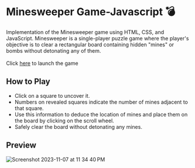 # Minesweeper Game-Javascript 💣
Implementation of the Minesweeper game using HTML, CSS, and JavaScript. Minesweeper is a single-player puzzle game where the player's objective is to clear a rectangular board containing hidden "mines" or bombs without detonating any of them.<br>
<br>Click [here](https://rahul-purswani.github.io/minesweeper-js/) to launch the game

## How to Play
- Click on a square to uncover it.
- Numbers on revealed squares indicate the number of mines adjacent to that square.
- Use this information to deduce the location of mines and place them on the board by clicking on the scroll wheel.
- Safely clear the board without detonating any mines.

## Preview
![Screenshot 2023-11-07 at 11 34 40 PM](https://github.com/rahul-purswani/minesweeper-js/assets/70603471/16c283c7-f97f-4976-9bf7-a5347042ac28)
